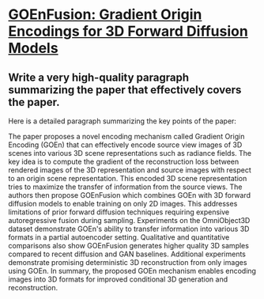 # [GOEnFusion: Gradient Origin Encodings for 3D Forward Diffusion Models](https://arxiv.org/abs/2312.08744)

## Write a very high-quality paragraph summarizing the paper that effectively covers the paper.

 Here is a detailed paragraph summarizing the key points of the paper:

The paper proposes a novel encoding mechanism called Gradient Origin Encoding (GOEn) that can effectively encode source view images of 3D scenes into various 3D scene representations such as radiance fields. The key idea is to compute the gradient of the reconstruction loss between rendered images of the 3D representation and source images with respect to an origin scene representation. This encoded 3D scene representation tries to maximize the transfer of information from the source views. The authors then propose GOEnFusion which combines GOEn with 3D forward diffusion models to enable training on only 2D images. This addresses limitations of prior forward diffusion techniques requiring expensive autoregressive fusion during sampling. Experiments on the OmniObject3D dataset demonstrate GOEn's ability to transfer information into various 3D formats in a partial autoencoder setting. Qualitative and quantitative comparisons also show GOEnFusion generates higher quality 3D samples compared to recent diffusion and GAN baselines. Additional experiments demonstrate promising deterministic 3D reconstruction from only images using GOEn. In summary, the proposed GOEn mechanism enables encoding images into 3D formats for improved conditional 3D generation and reconstruction.
